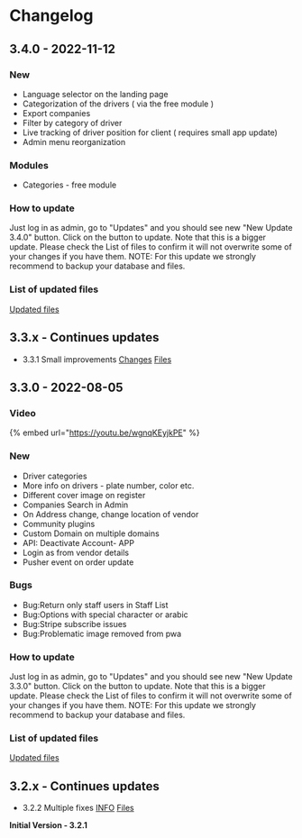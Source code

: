 # Changelog

## 3.4.0 - 2022-11-12

### New

* Language selector on the landing page
* Categorization of the drivers ( via the free module )
* Export companies
* Filter by category of driver
* Live tracking of driver position for client ( requires small app update)
* Admin menu reorganization

### Modules

* Categories - free module
  
### How to update

Just log in as admin, go to "Updates" and you should see new "New Update 3.4.0" button. Click on the button to update. Note that this is a bigger update. Please check the List of files to confirm it will not overwrite some of your changes if you have them. NOTE: For this update we strongly recommend to backup your database and files.

### List of updated files

[Updated files](https://paste.laravel.io/0bbe4bc1-ef8b-48c5-bb7f-c28272eb80b1)



## 3.3.x - Continues updates

* 3.3.1 Small improvements [Changes](https://share.cleanshot.com/EzvOZR) [Files](https://paste.laravel.io/6dfcd9f1-9daf-4682-87f0-ba4ace82e7a6)


## 3.3.0 - 2022-08-05

### Video

{% embed url="https://youtu.be/wgnqKEyjkPE" %}

### New

* Driver categories
* More info on drivers - plate number, color etc.
* Different cover image on register
* Companies Search in Admin
* On Address change, change location of vendor
* Community plugins
* Custom Domain on multiple domains
* API: Deactivate Account- APP
* Login as from vendor details
* Pusher event on order update

### Bugs

* Bug:Return only staff users in Staff List
* Bug:Options with special character or arabic
* Bug:Stripe subscribe issues
* Bug:Problematic image removed from pwa

### How to update

Just log in as admin, go to "Updates" and you should see new "New Update 3.3.0" button. Click on the button to update. Note that this is a bigger update. Please check the List of files to confirm it will not overwrite some of your changes if you have them. NOTE: For this update we strongly recommend to backup your database and files.

### List of updated files

[Updated files](https://paste.laravel.io/7dce0e61-8c18-4752-b906-3fbe7c5248c6)


## 3.2.x - Continues updates

* 3.2.2 Multiple fixes [INFO](https://share.cleanshot.com/rjhERB) [Files](https://gist.github.com/dimovdaniel/cdb1c3c252d1e06788a4f8716cb238ff)


**Initial Version - 3.2.1**
